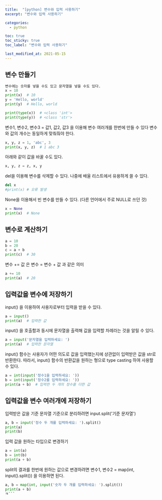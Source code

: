 ```yaml
---
title:  "[python] 변수와 입력 사용하기"
excerpt: "변수와 입력 사용하기"

categories:
  - python

toc: true
toc_sticky: true
toc_label: "변수와 입력 사용하기"

last_modified_at: 2021-05-15
---
```


## 변수 만들기

```python
변수에는 숫자를 넣을 수도 있고 문자열을 넣을 수도 있다.
x = 10
print(x)  # 10
y = 'Hello, world'
print(y)  # Hello, world

print(type(x))  # <class 'int'>
print(type(y))  # <class 'str'>
```

변수1, 변수2, 변수3 = 값1, 값2, 값3 을 이용해 변수 여러개를 한번에 만들 수 있다
변수와 값의 개수는 동일하게 맞춰줘야 한다.
```python
x, y, z = 1, 'abc', 3
print(x, y, z)  # 1 abc 3
```

아래와 같이 값을 바꿀 수도 있다.
```python
x, y, z = z, x, y
```

del을 이용해 변수를 삭제할 수 있다.
나중에 배울 리스트에서 유용하게 쓸 수 있다.
```python
del x
#print(x) # 오류 발생
```

None을 이용해서 빈 변수를 만들 수 있다. (다른 언어에서 주로 NULL로 쓰던 것)
```python
x = None
print(x)  # None
```

## 변수로 계산하기
```python
a = 10
b = 20
c = a + b
print(c)  # 30
```

변수 += 값 은 변수 = 변수 + 값 과 같은 의미
```python
a += 10
print(a)  # 20
```

## 입력값을 변수에 저장하기

input() 을 이용하여 사용자로부터 입력을 받을 수 있다.
```python
a = input()
print(a)  # 입력한 값
```

input() 을 호출함과 동시에 문자열을 출력해 값을 입력할 차례라는 것을 알릴 수 있다.
```python
a = input('문자열을 입력하세요: ')
print(a)  # 입력한 문자열
```

input() 함수는 사용자가 어떤 의도로 값을 입력했는지에 상관없이 입력받은 값을 str로 반환한다.
따라서, input() 함수의 반환값을 원하는 형으로 type casting 하여 사용할 수 있다.
```python
a = int(input('정수1을 입력하세요: '))
b = int(input('정수2를 입력하세요: '))
print(a + b)  # 입력한 두 개의 정수를 더한 값
```

## 입력값을 변수 여러개에 저장하기

입력받은 값을 기준 문자열 기준으로 분리하려면 input.split('기준 문자열')
```python
a, b = input('정수 두 개를 입력하세요: ').split()
print(a)
print(b)
```

입력 값을 원하는 타입으로 변경하기
```python
a = int(a)
b = int(b)
print(a + b)
```

split의 결과를 한번에 원하는 값으로 변경하려면
변수1, 변수2 = map(int, input().split()) 을 이용하면 된다.
```python
a, b = map(int, input('숫자 두 개를 입력하세요: ').split())
print(a + b)
ㅋ```